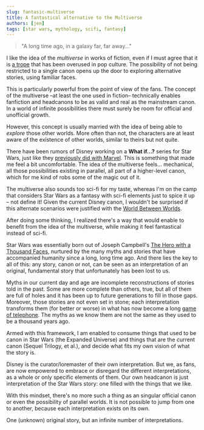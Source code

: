 ```yaml
---
slug: fantasic-multiverse
title: A fantastical alternative to the Multiverse
authors: [jen]
tags: [star wars, mythology, scifi, fantasy]
---
```


> "A long time ago, in a galaxy far, far away..."

I like the idea of the _multiverse_ in works of fiction, even if I must agree that it is [a trope](https://tvtropes.org/pmwiki/pmwiki.php/Main/TheMultiverse) that has been overused in pop culture.
The possibility of not being restricted to a single canon opens up the door to exploring alternative stories, using familiar faces.

This is particularly powerful from the point of view of the fans.
The concept of the multiverse –at least the one used in fiction– technically enables fanfiction and headcanons to be as valid and real as the mainstream canon.
In a world of infinite possibilities there must surely be room for official and unofficial growth.

However, this concept is usually married with the idea of being able to _explore_ those other worlds.
More often than not, the characters are at least aware of the existence of other worlds, similar to theirs but not quite.

There have been rumors of Disney working on a **What if...?** series for Star Wars, just like they [previously did with Marvel](<https://en.wikipedia.org/wiki/What_If...%3F_(TV_series)>).
This is something that made me feel a bit uncomfortable.
The idea of the multiverse feels... mechanical, all those possibilities existing in parallel, all part of a higher-level canon, which for me kind of robs some of the magic out of it.

The multiverse also sounds too sci-fi for my taste, whereas I'm on the camp that considers Star Wars as a fantasy with sci-fi elements just to spice it up – not define it!
Given the current Disney canon, I wouldn't be surprised if this alternate scenarios were justified with the [World Between Worlds](https://starwars.fandom.com/wiki/World_Between_Worlds).

After doing some thinking, I realized there's a way that would enable to benefit from the idea of the multiverse, while making it feel fantastical instead of sci-fi.

Star Wars was essentially born out of Joseph Campbell's [The Hero with a Thousand Faces](https://en.wikipedia.org/wiki/The_Hero_with_a_Thousand_Faces), nurtured by the many myths and stories that have accompanied humanity since a long, long time ago.
And there lies the key to all of this: any story, canon or not, can be seen as an interpretation of an original, fundamental story that unfortunately has been lost to us.

Myths in our current day and age are incomplete reconstructions of stories told in the past.
Some are more complete than others, true, but all of them are full of holes and it has been up to future generations to fill in those gaps.
Moreover, those stories are not even set in stone; each interpretation transforms them (for better or worse) in what has now become a long [game of telephone](https://en.wikipedia.org/wiki/Chinese_whispers).
The myths as we know them are not the same as they used to be a thousand years ago.

Armed with this framework, I am enabled to consume things that used to be canon in Star Wars (the Expanded Universe) and things that are the current canon (Sequel Trilogy, et al.), and decide what fits my own vision of what the story is.

Disney is the curator/loremaster of their own interpretation.
But we, as fans, are now empowered to embrace or disregard the different interpretations, as a whole or only specific elements of them.
Our own headcanon is just interpretation of the Star Wars story: one filled with the things that we like.

With this mindset, there's no more such a thing as an singular official canon or even the possibility of parallel worlds.
It is not possible to jump from one to another, because each interpretation exists on its own.

One (unknown) original story, but an infinite number of interpretations.
